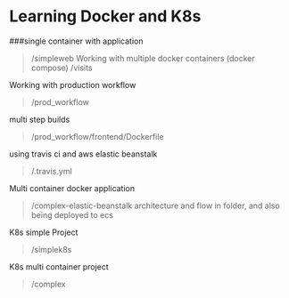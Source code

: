# Learning Docker and K8s

###single container with application
>/simpleweb
Working with multiple docker containers (docker compose)
>/visits

Working with production workflow
>/prod_workflow

multi step builds
>/prod_workflow/frontend/Dockerfile

using travis ci and aws elastic beanstalk
>/.travis.yml

Multi container docker application
>/complex-elastic-beanstalk
architecture and flow in folder, and also being deployed to ecs

K8s simple Project  
>/simplek8s  

K8s multi container project  
>/complex
